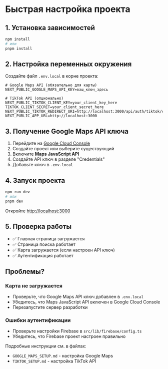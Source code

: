 # Быстрая настройка проекта

## 1. Установка зависимостей

```bash
npm install
# или
pnpm install
```

## 2. Настройка переменных окружения

Создайте файл `.env.local` в корне проекта:

```env
# Google Maps API (обязательно для карты)
NEXT_PUBLIC_GOOGLE_MAPS_API_KEY=ваш_ключ_здесь

# TikTok API (опционально)
NEXT_PUBLIC_TIKTOK_CLIENT_KEY=your_client_key_here
TIKTOK_CLIENT_SECRET=your_client_secret_here
NEXT_PUBLIC_TIKTOK_REDIRECT_URI=http://localhost:3000/api/auth/tiktok/callback
NEXT_PUBLIC_APP_URL=http://localhost:3000
```

## 3. Получение Google Maps API ключа

1. Перейдите на [Google Cloud Console](https://console.cloud.google.com/)
2. Создайте проект или выберите существующий
3. Включите **Maps JavaScript API**
4. Создайте API ключ в разделе "Credentials"
5. Добавьте ключ в `.env.local`

## 4. Запуск проекта

```bash
npm run dev
# или
pnpm dev
```

Откройте [http://localhost:3000](http://localhost:3000)

## 5. Проверка работы

- ✅ Главная страница загружается
- ✅ Страница поиска работает
- ✅ Карта загружается (если настроен API ключ)
- ✅ Аутентификация работает

## Проблемы?

### Карта не загружается
- Проверьте, что Google Maps API ключ добавлен в `.env.local`
- Убедитесь, что Maps JavaScript API включен в Google Cloud Console
- Перезапустите сервер разработки

### Ошибки аутентификации
- Проверьте настройки Firebase в `src/lib/firebase/config.ts`
- Убедитесь, что Firebase проект настроен правильно

Подробные инструкции см. в файлах:
- `GOOGLE_MAPS_SETUP.md` - настройка Google Maps
- `TIKTOK_SETUP.md` - настройка TikTok API
